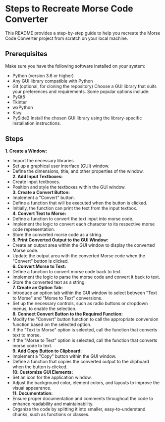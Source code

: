 # Steps to Recreate Morse Code Converter
This README provides a step-by-step guide to help you recreate the Morse Code Converter project from scratch on your local machine.
## Prerequisites
Make sure you have the following software installed on your system:
- Python (version 3.6 or higher)
- Any GUI library compatible with Python
- Git (optional, for cloning the repository)
Choose a GUI library that suits your preferences and requirements. Some popular options include:
- PyQt5
- Tkinter
- wxPython
- Kivy
- PySide2
Install the chosen GUI library using the library-specific installation instructions.
## Steps
**1. Create a Window:**
- Import the necessary libraries.
- Set up a graphical user interface (GUI) window.
- Define the dimensions, title, and other properties of the window.<br>
**2. Add Input Textboxes:**
- Create input textboxes.
- Position and style the textboxes within the GUI window.<br>
**3. Create a Convert Button:**
- Implement a "Convert" button.
- Define a function that will be executed when the button is clicked.
- Initially, the function can print the text from the input textbox.<br>
**4. Convert Text to Morse:**
- Define a function to convert the text input into morse code.
- Implement the logic to convert each character to its respective morse code representation.
- Store the converted morse code as a string.<br>
**5. Print Converted Output to the GUI Window:**
- Create an output area within the GUI window to display the converted Morse code.
- Update the output area with the converted Morse code when the "Convert" button is clicked.<br>
**6. Convert Morse to Text:**
- Define a function to convert morse code back to text.
- Implement the logic to parse the morse code and convert it back to text.
- Store the converted text as a string.<br>
**7. Create an Option Tab:**
- Introduce an option tab within the GUI window to select between "Text to Morse" and "Morse to Text" conversions.
- Set up the necessary controls, such as radio buttons or dropdown menus, to enable the selection.<br>
**8. Connect Convert Button to the Required Function:**
- Modify the "Convert" button function to call the appropriate conversion function based on the selected option.
- If the "Text to Morse" option is selected, call the function that converts text to morse.
- If the "Morse to Text" option is selected, call the function that converts morse code to text.<br>
**9. Add Copy Button to Clipboard:**
- Implement a "Copy" button within the GUI window.
- Define a function that copies the converted output to the clipboard when the button is clicked.<br>
**10. Customize GUI Elements:**
- Set an icon for the application window.
- Adjust the background color, element colors, and layouts to improve the visual appearance.<br>
**11. Documentation:**
- Ensure proper documentation and comments throughout the code to enhance readability and maintainability.
- Organize the code by splitting it into smaller, easy-to-understand chunks, such as functions or classes.





